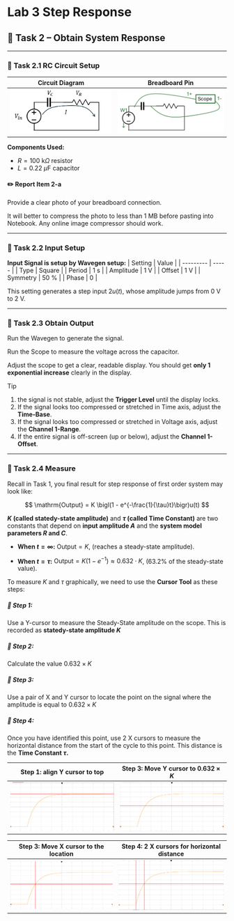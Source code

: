 # Lab 3 Step Response


## :dart: Task 2 – Obtain System Response
---
### 📌 Task 2.1 RC Circuit Setup

| **Circuit Diagram** | **Breadboard Pin** |
|---------------------|------------------------------|
| <img src="Pic/RCdiagram.png" width="380"> | <img src="Pic/breadboardRC.png" width="380"> |

**Components Used:**
- $R = 100~\mathrm{k}\Omega$ resistor 
- $L = 0.22~\mu\mathrm{F}$ capacitor

  
#### :pencil2:  Report Item 2-a
Provide a clear photo of your breadboard connection. 

It will better to compress the photo to less than 1 MB before pasting into Notebook. Any online image compressor should work.

-------------
### 📌 Task 2.2 Input Setup
**Input Signal is setup by Wavegen setup:**
| Setting   | Value |
| --------- | ----- |
| Type |  Square     |
| Period  |    1 s   |
| Amplitude |   1 V    |
| Offset    |   1 V    |
| Symmetry    |   50 %    |
| Phase    |   0    |

This setting generates a step input $2u(t)$, whose amplitude jumps from 0 V to 2 V.

---
### 📌 Task 2.3 Obtain Output
Run the Wavegen to generate the signal.

Run the Scope to measure the voltage across the capacitor.

Adjust the scope to get a clear, readable display. You should get **only 1 exponential increase** clearly in the display.
  
> [!TIP]
> 1. the signal is not stable, adjust the **Trigger Level** until the display locks.  
> 2. If the signal looks too compressed or stretched in Time axis, adjust the **Time-Base**.  
> 3. If the signal looks too compressed or stretched in Voltage axis, adjust the **Channel 1-Range**.  
> 4. If the entire signal is off-screen (up or below), adjust the **Channel 1-Offset**.

-------------
### 📌 Task 2.4 Measure
Recall in Task 1, you final result for step response of first order system may look like:


$$
\mathrm{Output} = K \bigl(1 - e^{-\frac{1}{\tau}t}\bigr)u(t)
$$

**$K$ (called statedy-state amplitude)** and **$\tau$ (called Time Constant)** are two constants that depend on **input amplitude $A$** and the **system model parameters $R$ and $C$**.

* **When $t=\infty$:**
  $\mathrm{Output}=K$,
  (reaches a steady-state amplitude).

* **When $t=\tau$:**
  $\mathrm{Output}=K\bigl(1-e^{-1}\bigr)\approx 0.632\cdot K$,
  (63.2% of the steady-state value).

To measure $K$ and $\tau$ graphically, we need to use the **Cursor Tool** as these steps:

##### 🧷 Step 1:
Use a Y-cursor to measure the Steady-State amplitude on the scope. This is recorded as **statedy-state amplitude $K$**

##### 🧷 Step 2: 
Calculate the value $0.632\times K$

##### 🧷 Step 3: 
Use a pair of X and Y cursor to locate the point on the signal where the amplitude is equal to $0.632\times K$

##### 🧷 Step 4: 
Once you have identified this point, use 2 X cursors to measure the horizontal distance from the start of the cycle to this point. This distance is the **Time
Constant $\tau$.**

| **Step 1: align Y cursor to top** | **Step 3: Move Y cursor to $0.632\times K$** |
|---------------------|-------------------|
| <img src="Pic/step1.png" width="400"> | <img src="Pic/step3a.png" width="400"> |

| **Step 3: Move X cursor to the location** | **Step 4: 2 X cursors for horizontal distance** |
|---------------------|-------------------|
| <img src="Pic/step3b.png" width="400"> | <img src="Pic/step4.png" width="400"> |
